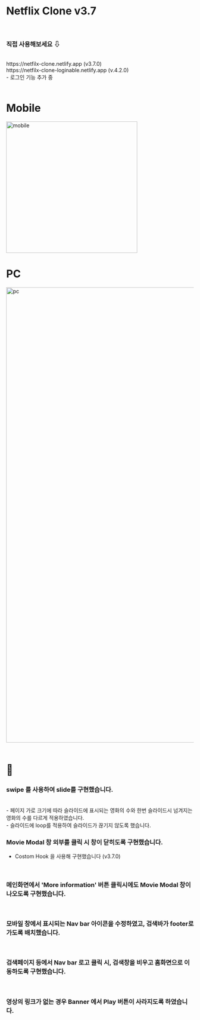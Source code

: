 # Netflix Clone v3.7

<br>

### 직접 사용해보세요 ⇩ 

<br>
https://netfilx-clone.netlify.app (v3.7.0)<br>
https://netfilx-clone-loginable.netlify.app (v.4.2.0)<br>
- 로그인 기능 추가 중
<br>
<br>

# Mobile
<img width="352" alt="mobile" src="https://user-images.githubusercontent.com/53814275/159554976-28e9d572-9aa2-4b2f-b483-a2a6c94b1425.png">


<br>

# PC
<img width="1219" alt="pc" src="https://user-images.githubusercontent.com/53814275/159555043-5f57e1a9-90a4-45f9-86e9-395a07ea27da.png">


<br>
<br>

# 📢

### swipe 를 사용하여 slide를 구현했습니다.
<br>
- 페이지 가로 크기에 따라 슬라이드에 표시되는 영화의 수와 한번 슬라이드시 넘겨지는 영화의 수를 다르게 적용하였습니다. <br>
- 슬라이드에 loop를 적용하여 슬라이드가 끊기지 않도록 했습니다.
<br>

### Movie Modal 창 외부를 클릭 시 창이 닫히도록 구현했습니다.
- Costom Hook 을 사용해 구현했습니다 (v3.7.0)
<br>

### 메인화면에서 'More information' 버튼 클릭시에도 Movie Modal 창이 나오도록 구현했습니다.
<br>

### 모바일 창에서 표시되는 Nav bar 아이콘을 수정하였고, 검색바가 footer로 가도록 배치했습니다.
<br>

### 검색페이지 등에서 Nav bar 로고 클릭 시, 검색창을 비우고 홈화면으로 이동하도록 구현했습니다.
<br>

### 영상의 링크가 없는 경우 Banner 에서 Play 버튼이 사라지도록 하였습니다. 
